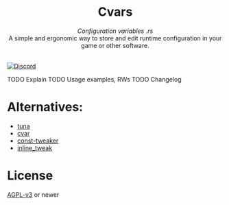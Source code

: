 <div align="center">
    <h1>Cvars</h1>
    <i>Configuration variables .rs</i>
    <br />
    A simple and ergonomic way to store and edit runtime configuration in your game or other software.
</div>
<br />

[![Discord](https://img.shields.io/discord/770013530593689620?label=discord)](https://discord.gg/9BQVVgV)

TODO Explain
TODO Usage examples, RWs
TODO Changelog

# Alternatives:

- [tuna](https://crates.io/crates/tuna)
- [cvar](https://crates.io/crates/cvar)
- [const-tweaker](https://crates.io/crates/const-tweaker)
- [inline_tweak](https://crates.io/crates/inline_tweak)

# License

[AGPL-v3](LICENCE) or newer
